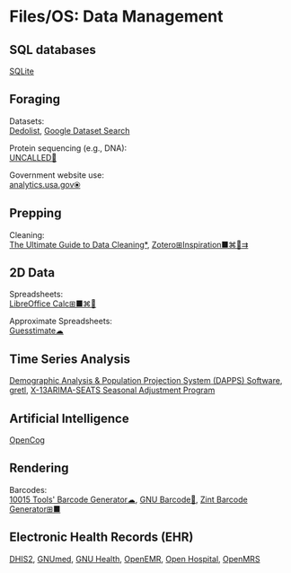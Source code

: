# Files/OS: Data Management

## SQL databases

[SQLite](https://sqlite.org/index.html)

## Foraging

Datasets:  
[Dedolist](https://dedolist.com/),
[Google Dataset Search](https://toolbox.google.com/datasetsearch)

Protein sequencing (e.g., DNA):  
[UNCALLED🐍](https://github.com/skovaka/UNCALLED)

Government website use:  
[analytics.usa.gov⦿](https://analytics.usa.gov/)

## Prepping

Cleaning:  
[The Ultimate Guide to Data Cleaning*](https://towardsdatascience.com/the-ultimate-guide-to-data-cleaning-3969843991d4),
[Zotero⊞Inspiration■⌘🐧⇉](https://www.zotero.org/)

## 2D Data

Spreadsheets:  
[LibreOffice Calc⊞■⌘🐧](https://www.libreoffice.org/)

Approximate Spreadsheets:  
[Guesstimate☁](https://www.getguesstimate.com/)

## Time Series Analysis

[Demographic Analysis & Population Projection System (DAPPS) Software](https://www.census.gov/data/software/dapps.html),
[gretl](http://gretl.sourceforge.net/),
[X-13ARIMA-SEATS Seasonal Adjustment Program](https://www.census.gov/data/software/x13as.html)

## Artificial Intelligence

[OpenCog](https://opencog.org/)

## Rendering

Barcodes:  
[10015 Tools' Barcode Generator☁](https://10015.io/tools/barcode-generator),
[GNU Barcode🐧](https://www.gnu.org/software/barcode/),
[Zint Barcode Generator⊞■](https://sourceforge.net/projects/zint/)

## Electronic Health Records (EHR)

[DHIS2](https://dhis2.org/), [GNUmed](https://www.gnumed.de/documentation/), [GNU Health](https://www.gnuhealth.org/), [OpenEMR](https://www.open-emr.org/), [Open Hospital](https://www.open-hospital.org/), [OpenMRS](https://openmrs.org/)

